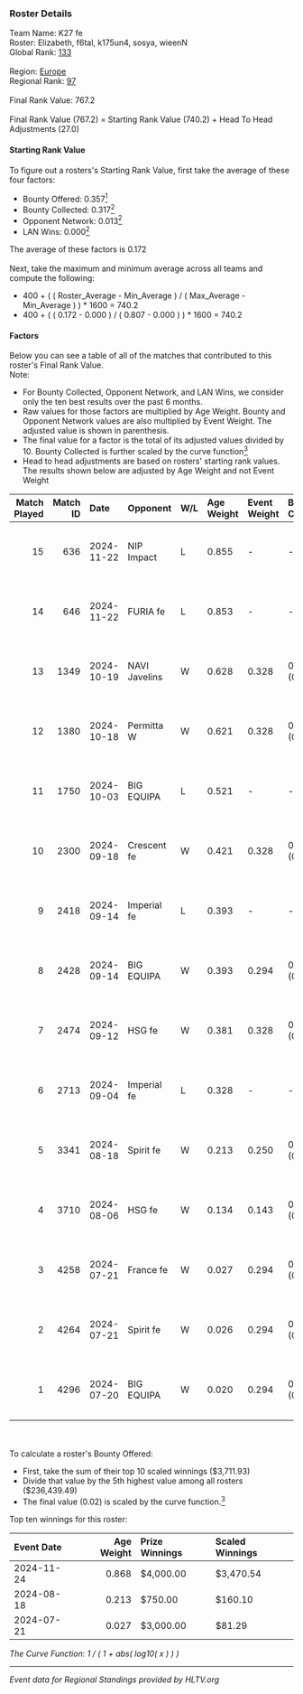 ### Roster Details<br />
Team Name: K27 fe<br />
Roster: Elizabeth, f6tal, k175un4, sosya, wieenN<br />
Global Rank: [133](../../standings_global_2025_01_13.md)<br />
<br />
Region: [Europe]( ../../standings_europe_2025_01_13.md)<br />
Regional Rank: [97]( ../../standings_europe_2025_01_13.md)<br />
<br />
Final Rank Value:  767.2<br />
<br />
Final Rank Value (767.2) = Starting Rank Value (740.2) + Head To Head Adjustments (27.0)<br />

#### Starting Rank Value<br />
To figure out a rosters's Starting Rank Value, first take the average of these four factors:<br />
- Bounty Offered: 0.357[<sup>1</sup>](#table2)
- Bounty Collected: 0.317[<sup>2</sup>](#table1)
- Opponent Network: 0.013[<sup>2</sup>](#table1)
- LAN Wins: 0.000[<sup>2</sup>](#table1)

The average of these factors is 0.172<br />
<br />
Next, take the maximum and minimum average across all teams and compute the following:<br />
- 400 + ( ( Roster_Average - Min_Average ) / ( Max_Average - Min_Average ) ) * 1600 = 740.2
- 400 + ( ( 0.172 - 0.000 ) / ( 0.807 - 0.000 ) ) * 1600 = 740.2


#### Factors<br />
Below you can see a table of all of the matches that contributed to this roster's Final Rank Value.<br />
Note:<br />

- For Bounty Collected, Opponent Network, and LAN Wins, we consider only the ten best results over the past 6 months.
- Raw values for those factors are multiplied by Age Weight. Bounty and Opponent Network values are also multiplied by Event Weight. The adjusted value is shown in parenthesis.
- The final value for a factor is the total of its adjusted values divided by 10. Bounty Collected is further scaled by the curve function[<sup>3</sup>](#curveFunction)
- Head to head adjustments are based on rosters' starting rank values. The results shown below are adjusted by Age Weight and not Event Weight
<span id="table1"></span><br />


| Match Played | Match ID | Date       | Opponent      | W/L | Age Weight | Event Weight | Bounty Collected | Opponent Network | LAN Wins  | H2H Adj. | Roster                                   |
| -: | -: | :- | :- | :- | :- | :- | :- | :- | :- | -: | :- |
|           15 |      636 | 2024-11-22 | NIP Impact    | L   | 0.855      | -            | -                | -                | -         |   -12.41 | Elizabeth, f6tal, k175un4, sosya, wieenN |
|           14 |      646 | 2024-11-22 | FURIA fe      | L   | 0.853      | -            | -                | -                | -         |    -1.80 | Elizabeth, f6tal, k175un4, sosya, wieenN |
|           13 |     1349 | 2024-10-19 | NAVI Javelins | W   | 0.628      | 0.328        | 0.290 (0.060)    | 0.380 (0.078)    | 0 (0.000) |    18.49 | Elizabeth, f6tal, k175un4, sosya, wieenN |
|           12 |     1380 | 2024-10-18 | Permitta W    | W   | 0.621      | 0.328        | 0.007 (0.001)    | 0.055 (0.011)    | 0 (0.000) |     6.85 | Elizabeth, f6tal, k175un4, sosya, wieenN |
|           11 |     1750 | 2024-10-03 | BIG EQUIPA    | L   | 0.521      | -            | -                | -                | -         |    -5.99 | Elizabeth, f6tal, k175un4, sosya, wieenN |
|           10 |     2300 | 2024-09-18 | Crescent fe   | W   | 0.421      | 0.328        | 0.004 (0.001)    | 0.029 (0.004)    | 0 (0.000) |     4.47 | Elizabeth, f6tal, k175un4, sosya, wieenN |
|            9 |     2418 | 2024-09-14 | Imperial fe   | L   | 0.393      | -            | -                | -                | -         |    -0.81 | Elizabeth, f6tal, k175un4, sosya, wieenN |
|            8 |     2428 | 2024-09-14 | BIG EQUIPA    | W   | 0.393      | 0.294        | 0.048 (0.006)    | 0.131 (0.015)    | 0 (0.000) |     8.01 | Elizabeth, f6tal, k175un4, sosya, wieenN |
|            7 |     2474 | 2024-09-12 | HSG fe        | W   | 0.381      | 0.328        | 0.005 (0.001)    | 0.068 (0.009)    | 0 (0.000) |     4.94 | Elizabeth, f6tal, k175un4, sosya, wieenN |
|            6 |     2713 | 2024-09-04 | Imperial fe   | L   | 0.328      | -            | -                | -                | -         |    -0.64 | Elizabeth, f6tal, k175un4, sosya, wieenN |
|            5 |     3341 | 2024-08-18 | Spirit fe     | W   | 0.213      | 0.250        | 0.008 (0.000)    | 0.100 (0.005)    | 0 (0.000) |     2.71 | Elizabeth, k175un4, Margo, sosya, wieenN |
|            4 |     3710 | 2024-08-06 | HSG fe        | W   | 0.134      | 0.143        | 0.005 (0.000)    | 0.068 (0.001)    | 0 (0.000) |     1.75 | Elizabeth, f6tal, k175un4, sosya, wieenN |
|            3 |     4258 | 2024-07-21 | France fe     | W   | 0.027      | 0.294        | 0.136 (0.001)    | 0.151 (0.001)    | 0 (0.000) |     0.69 | Elizabeth, f6tal, k175un4, sosya, wieenN |
|            2 |     4264 | 2024-07-21 | Spirit fe     | W   | 0.026      | 0.294        | 0.008 (0.000)    | 0.100 (0.001)    | 0 (0.000) |     0.34 | Elizabeth, f6tal, k175un4, sosya, wieenN |
|            1 |     4296 | 2024-07-20 | BIG EQUIPA    | W   | 0.020      | 0.294        | 0.048 (0.000)    | 0.131 (0.001)    | 0 (0.000) |     0.42 | Elizabeth, f6tal, k175un4, sosya, wieenN |

<br />
<span id="table2"></span><br />
To calculate a roster's Bounty Offered:<br />

- First, take the sum of their top 10 scaled winnings ($3,711.93)
- Divide that value by the 5th highest value among all rosters ($236,439.49)
- The final value (0.02) is scaled by the curve function.[<sup>3</sup>](#curveFunction)

Top ten winnings for this roster:<br />

| Event Date | Age Weight | Prize Winnings | Scaled Winnings |
| :- | -: | :- | :- |
| 2024-11-24 |      0.868 | $4,000.00      | $3,470.54       |
| 2024-08-18 |      0.213 | $750.00        | $160.10         |
| 2024-07-21 |      0.027 | $3,000.00      | $81.29          |


<span id="curveFunction"></span>_The Curve Function: 1 / ( 1 + abs( log10( x ) ) )_<br />

---
_Event data for Regional Standings provided by HLTV.org_<br />
